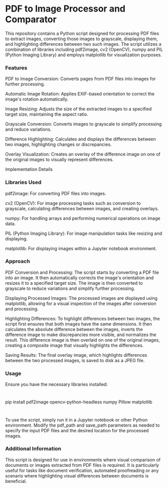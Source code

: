 # PDF to Image Processor and Comparator

This repository contains a Python script designed for processing PDF files to extract images, converting those images to grayscale, displaying them, and highlighting differences between two such images. The script utilizes a combination of libraries including pdf2image, cv2 (OpenCV), numpy and PIL (Python Imaging Library) and employs matplotlib for visualization purposes.

### Features

PDF to Image Conversion: Converts pages from PDF files into images for further processing.

Automatic Image Rotation: Applies EXIF-based orientation to correct the image's rotation automatically.

Image Resizing: Adjusts the size of the extracted images to a specified target size, maintaining the aspect ratio.

Grayscale Conversion: Converts images to grayscale to simplify processing and reduce variations.

Difference Highlighting: Calculates and displays the differences between two images, highlighting changes or discrepancies.

Overlay Visualization: Creates an overlay of the difference image on one of the original images to visually represent differences.

Implementation Details

### Libraries Used

pdf2image: For converting PDF files into images.

cv2 (OpenCV): For image processing tasks such as conversion to grayscale, calculating differences between images, and creating overlays.

numpy: For handling arrays and performing numerical operations on image data.

PIL (Python Imaging Library): For image manipulation tasks like resizing and displaying.

matplotlib: For displaying images within a Jupyter notebook environment.

### Approach

PDF Conversion and Processing: The script starts by converting a PDF file into an image. It then automatically corrects the image's orientation and resizes it to a specified target size. The image is then converted to grayscale to reduce variations and simplify further processing.

Displaying Processed Images: The processed images are displayed using matplotlib, allowing for a visual inspection of the images after conversion and processing.

Highlighting Differences: To highlight differences between two images, the script first ensures that both images have the same dimensions. It then calculates the absolute difference between the images, inverts the difference image to make discrepancies more visible, and normalizes the result. This difference image is then overlaid on one of the original images, creating a composite image that visually highlights the differences.

Saving Results: The final overlay image, which highlights differences between the two processed images, is saved to disk as a JPEG file.

### Usage

Ensure you have the necessary libraries installed:

#
pip install pdf2image opencv-python-headless numpy Pillow matplotlib
#

To use the script, simply run it in a Jupyter notebook or other Python environment. Modify the pdf_path and save_path parameters as needed to specify the input PDF files and the desired location for the processed images.

### Additional Information

This script is designed for use in environments where visual comparison of documents or images extracted from PDF files is required. It is particularly useful for tasks like document verification, automated proofreading or any scenario where highlighting visual differences between documents is beneficial.
